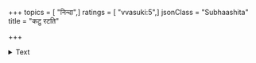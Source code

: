 +++
topics = [ "निन्दा",]
ratings = [ "vvasuki:5",]
jsonClass = "Subhaashita"
title = "कटु रटति"

+++

<details><summary>Text</summary>

कटु रटति निकटवर्ती वाचाटष्टिट्टिभो यतस्तस्मात्।  
अपसरणमेव युक्तं मौनं वा राजहंसस्य॥
</details>
